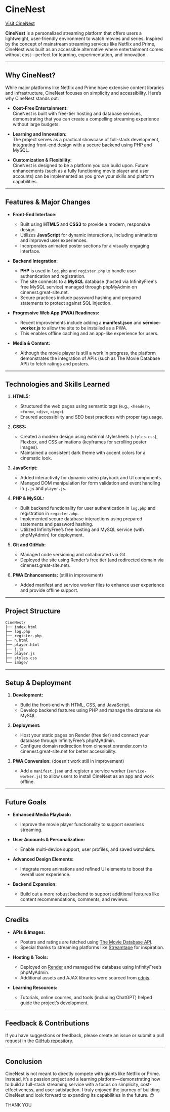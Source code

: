 # CineNest

[Visit CineNest](https://cinenest.onrender.com)

**CineNest** is a personalized streaming platform that offers users a lightweight, user-friendly environment to watch movies and series. Inspired by the concept of mainstream streaming services like Netflix and Prime, CineNest was built as an accessible alternative where entertainment comes without cost—perfect for learning, experimentation, and innovation.

---

## Why CineNest?

While major platforms like Netflix and Prime have extensive content libraries and infrastructure, CineNest focuses on simplicity and accessibility. Here’s why CineNest stands out:

- **Cost-Free Entertainment:**  
  CineNest is built with free-tier hosting and database services, demonstrating that you can create a compelling streaming experience without large budgets.

- **Learning and Innovation:**  
  The project serves as a practical showcase of full-stack development, integrating front-end design with a secure backend using PHP and MySQL.

- **Customization & Flexibility:**  
  CineNest is designed to be a platform you can build upon. Future enhancements (such as a fully functioning movie player and user accounts) can be implemented as you grow your skills and platform capabilities.

---

## Features & Major Changes

- **Front-End Interface:**  
  - Built using **HTML5** and **CSS3** to provide a modern, responsive design.
  - Utilizes **JavaScript** for dynamic interactions, including animations and improved user experiences.
  - Incorporates animated poster sections for a visually engaging interface.

- **Backend Integration:**  
  - **PHP** is used in `log.php` and `register.php` to handle user authentication and registration.
  - The site connects to a **MySQL** database (hosted via InfinityFree's free MySQL service) managed through phpMyAdmin on cinenest.great-site.net.
  - Secure practices include password hashing and prepared statements to protect against SQL injection.

- **Progressive Web App (PWA) Readiness:**  
  - Recent improvements include adding a **manifest.json** and **service-worker.js** to allow the site to be installed as a PWA.
  - This enables offline caching and an app-like experience for users.

- **Media & Content:**  
  - Although the movie player is still a work in progress, the platform demonstrates the integration of APIs (such as The Movie Database API) to fetch ratings and posters.

---

## Technologies and Skills Learned

1. **HTML5:**  
   - Structured the web pages using semantic tags (e.g., `<header>`, `<form>`, `<div>`, `<img>`).
   - Ensured accessibility and SEO best practices with proper tag usage.

2. **CSS3:**  
   - Created a modern design using external stylesheets (`styles.css`), Flexbox, and CSS animations (keyframes for scrolling poster images).
   - Maintained a consistent dark theme with accent colors for a cinematic look.

3. **JavaScript:**  
   - Added interactivity for dynamic video playback and UI components.
   - Managed DOM manipulation for form validation and event handling in `j.js` and `player.js`.

4. **PHP & MySQL:**  
   - Built backend functionality for user authentication in `log.php` and registration in `register.php`.
   - Implemented secure database interactions using prepared statements and password hashing.
   - Utilized InfinityFree’s free hosting and MySQL service (with phpMyAdmin) for deployment.

5. **Git and GitHub:**  
   - Managed code versioning and collaborated via Git.
   - Deployed the site using Render’s free tier (and redirected domain via cinenest.great-site.net).

6. **PWA Enhancements:**  (still in improvement)
   - Added manifest and service worker files to enhance user experience and provide offline support.

---

## Project Structure

```
CineNest/
├── index.html         
├── log.php           
├── register.php      
├── h.html             
├── player.html       
├── j.js               
├── player.js         
├── styles.css         
└── image/            
```

---

## Setup & Deployment

1. **Development:**  
   - Build the front-end with HTML, CSS, and JavaScript.
   - Develop backend features using PHP and manage the database via MySQL.
  
2. **Deployment:**  
   - Host your static pages on Render (free tier) and connect your database through InfinityFree’s phpMyAdmin.
   - Configure domain redirection from cinenest.onrender.com to cinenest.great-site.net for better accessibility.

3. **PWA Conversion:**  (doesn't work still in improvement)
   - Add a `manifest.json` and register a service worker (`service-worker.js`) to allow users to install CineNest as an app and work offline.

---

## Future Goals

- **Enhanced Media Playback:**  
  - Improve the movie player functionality to support seamless streaming.
  
- **User Accounts & Personalization:**  
  - Enable multi-device support, user profiles, and saved watchlists.
  
- **Advanced Design Elements:**  
  - Integrate more animations and refined UI elements to boost the overall user experience.
  
- **Backend Expansion:**  
  - Build out a more robust backend to support additional features like content recommendations, comments, and reviews.

---

## Credits

- **APIs & Images:**  
  - Posters and ratings are fetched using [The Movie Database API](https://www.themoviedb.org/).
  - Special thanks to streaming platforms like [Streamtape](https://streamtape.com/) for inspiration.
  
- **Hosting & Tools:**  
  - Deployed on [Render](https://render.com/) and managed the database using InfinityFree’s phpMyAdmin.
  - Additional assets and AJAX libraries were sourced from [cdnjs](https://cdnjs.cloudflare.com/).

- **Learning Resources:**  
  - Tutorials, online courses, and tools (including ChatGPT) helped guide the project’s development.

---

## Feedback & Contributions

If you have suggestions or feedback, please create an issue or submit a pull request in the [GitHub repository](#).

---

## Conclusion

CineNest is not meant to directly compete with giants like Netflix or Prime. Instead, it’s a passion project and a learning platform—demonstrating how to build a full-stack streaming service with a focus on simplicity, cost-effectiveness, and user satisfaction. I truly enjoyed the journey of building CineNest and look forward to expanding its capabilities in the future. 😊

THANK YOU
